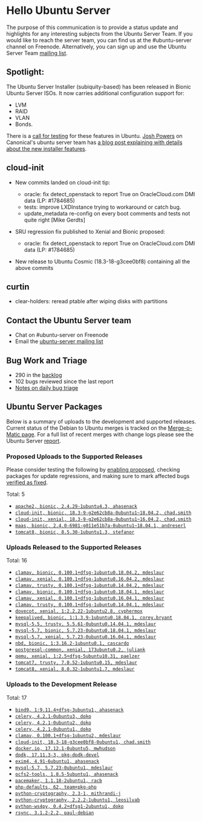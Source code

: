 # Hello Ubuntu Server

The purpose of this communication is to provide a status update and
highlights for any interesting subjects from the Ubuntu Server Team. If
you would like to reach the server team, you can find us at
the #ubuntu-server channel on Freenode. Alternatively, you can sign up
and use the Ubuntu Server Team [mailing list](https://lists.ubuntu.com/mailman/listinfo/ubuntu-server).

## Spotlight:
The Ubuntu Server Installer (subiquity-based) has been released in Bionic
Ubuntu Server ISOs. It now carries additional configuration support for:
 - LVM
 - RAID
 - VLAN
 - Bonds.

There is a [call for testing](https://lists.ubuntu.com/archives/ubuntu-server/2018-July/007725.html) for these features in Ubuntu.  [Josh Powers](https://github.com/powersj) on Canonical's ubuntu server team has [a blog post explaining with details about the new installer features](https://powersj.github.io/post/ubuntu-bionic-subiquity-updated/).


## cloud-init

- New commits landed on cloud-init tip:
  - oracle: fix detect_openstack to report True on OracleCloud.com DMI data
    (LP: #1784685)
  - tests: improve LXDInstance trying to workaround or catch bug.
  - update_metadata re-config on every boot comments and tests not quite
    right [Mike Gerdts]

- SRU regression fix published to Xenial and Bionic proposed:
  - oracle: fix detect_openstack to report True on OracleCloud.com DMI data
    (LP: #1784685)
- New release to Ubuntu Cosmic (18.3-18-g3cee0bf8) containing all the above
  commits

## curtin

  - clear-holders: reread ptable after wiping disks with partitions

## Contact the Ubuntu Server team

- Chat on #ubuntu-server on Freenode
- Email the [ubuntu-server mailing list](https://lists.ubuntu.com/mailman/listinfo/ubuntu-server)

## Bug Work and Triage

- 290 in the [backlog]('https://bugs.launchpad.net/~ubuntu-server/+subscribedbugs)
- 102 bugs reviewed since the last report
- [Notes on daily bug triage](https://wiki.ubuntu.com/ServerTeam/KnowledgeBase#Bug_Triage)

## Ubuntu Server Packages

Below is a summary of uploads to the development and supported
releases. Current status of the Debian to Ubuntu merges is tracked on
the [Merge-o-Matic page](https://merges.ubuntu.com/main.html). For a
full list of recent merges with change logs please see the Ubuntu
Server [report](http://reqorts.qa.ubuntu.com/reports/ubuntu-server/merges.html).

### Proposed Uploads to the Supported Releases

Please consider testing the following by [enabling proposed](https://wiki.ubuntu.com/Testing/EnableProposed), checking packages for update regressions, and making sure to mark affected bugs [verified as fixed](https://wiki.ubuntu.com/StableReleaseUpdates#Verification).

Total: 5

- [`apache2, bionic, 2.4.29-1ubuntu4.3, ahasenack`](https://launchpad.net/ubuntu/+source/apache2/2.4.29-1ubuntu4.3)
- [`cloud-init, bionic, 18.3-9-g2e62cb8a-0ubuntu1~18.04.2, chad.smith`](https://launchpad.net/ubuntu/+source/cloud-init/18.3-9-g2e62cb8a-0ubuntu1~18.04.2)
- [`cloud-init, xenial, 18.3-9-g2e62cb8a-0ubuntu1~16.04.2, chad.smith`](https://launchpad.net/ubuntu/+source/cloud-init/18.3-9-g2e62cb8a-0ubuntu1~16.04.2)
- [`maas, bionic, 2.4.0-6981-g011e51b7a-0ubuntu1~18.04.1, andreserl`](https://launchpad.net/ubuntu/+source/maas/2.4.0-6981-g011e51b7a-0ubuntu1~18.04.1)
- [`tomcat8, bionic, 8.5.30-1ubuntu1.3, stefanor`](https://launchpad.net/ubuntu/+source/tomcat8/8.5.30-1ubuntu1.3)

### Uploads Released to the Supported Releases

Total: 16

- [`clamav, bionic, 0.100.1+dfsg-1ubuntu0.18.04.2, mdeslaur`](https://launchpad.net/ubuntu/+source/clamav/0.100.1+dfsg-1ubuntu0.18.04.2)
- [`clamav, xenial, 0.100.1+dfsg-1ubuntu0.16.04.2, mdeslaur`](https://launchpad.net/ubuntu/+source/clamav/0.100.1+dfsg-1ubuntu0.16.04.2)
- [`clamav, trusty, 0.100.1+dfsg-1ubuntu0.14.04.2, mdeslaur`](https://launchpad.net/ubuntu/+source/clamav/0.100.1+dfsg-1ubuntu0.14.04.2)
- [`clamav, bionic, 0.100.1+dfsg-1ubuntu0.18.04.1, mdeslaur`](https://launchpad.net/ubuntu/+source/clamav/0.100.1+dfsg-1ubuntu0.18.04.1)
- [`clamav, xenial, 0.100.1+dfsg-1ubuntu0.16.04.1, mdeslaur`](https://launchpad.net/ubuntu/+source/clamav/0.100.1+dfsg-1ubuntu0.16.04.1)
- [`clamav, trusty, 0.100.1+dfsg-1ubuntu0.14.04.1, mdeslaur`](https://launchpad.net/ubuntu/+source/clamav/0.100.1+dfsg-1ubuntu0.14.04.1)
- [`dovecot, xenial, 1:2.2.22-1ubuntu2.8, cyphermox`](https://launchpad.net/ubuntu/+source/dovecot/1:2.2.22-1ubuntu2.8)
- [`keepalived, bionic, 1:1.3.9-1ubuntu0.18.04.1, corey.bryant`](https://launchpad.net/ubuntu/+source/keepalived/1:1.3.9-1ubuntu0.18.04.1)
- [`mysql-5.5, trusty, 5.5.61-0ubuntu0.14.04.1, mdeslaur`](https://launchpad.net/ubuntu/+source/mysql-5.5/5.5.61-0ubuntu0.14.04.1)
- [`mysql-5.7, bionic, 5.7.23-0ubuntu0.18.04.1, mdeslaur`](https://launchpad.net/ubuntu/+source/mysql-5.7/5.7.23-0ubuntu0.18.04.1)
- [`mysql-5.7, xenial, 5.7.23-0ubuntu0.16.04.1, mdeslaur`](https://launchpad.net/ubuntu/+source/mysql-5.7/5.7.23-0ubuntu0.16.04.1)
- [`nbd, bionic, 1:3.16.2-1ubuntu0.1, cascardo`](https://launchpad.net/ubuntu/+source/nbd/1:3.16.2-1ubuntu0.1)
- [`postgresql-common, xenial, 173ubuntu0.2, juliank`](https://launchpad.net/ubuntu/+source/postgresql-common/173ubuntu0.2)
- [`qemu, xenial, 1:2.5+dfsg-5ubuntu10.31, paelzer`](https://launchpad.net/ubuntu/+source/qemu/1:2.5+dfsg-5ubuntu10.31)
- [`tomcat7, trusty, 7.0.52-1ubuntu0.15, mdeslaur`](https://launchpad.net/ubuntu/+source/tomcat7/7.0.52-1ubuntu0.15)
- [`tomcat8, xenial, 8.0.32-1ubuntu1.7, mdeslaur`](https://launchpad.net/ubuntu/+source/tomcat8/8.0.32-1ubuntu1.7)

### Uploads to the Development Release

Total: 17

- [`bind9, 1:9.11.4+dfsg-3ubuntu1, ahasenack`](https://launchpad.net/ubuntu/+source/bind9/1:9.11.4+dfsg-3ubuntu1)
- [`celery, 4.2.1-0ubuntu3, doko`](https://launchpad.net/ubuntu/+source/celery/4.2.1-0ubuntu3)
- [`celery, 4.2.1-0ubuntu2, doko`](https://launchpad.net/ubuntu/+source/celery/4.2.1-0ubuntu2)
- [`celery, 4.2.1-0ubuntu1, doko`](https://launchpad.net/ubuntu/+source/celery/4.2.1-0ubuntu1)
- [`clamav, 0.100.1+dfsg-1ubuntu2, mdeslaur`](https://launchpad.net/ubuntu/+source/clamav/0.100.1+dfsg-1ubuntu2)
- [`cloud-init, 18.3-18-g3cee0bf8-0ubuntu1, chad.smith`](https://launchpad.net/ubuntu/+source/cloud-init/18.3-18-g3cee0bf8-0ubuntu1)
- [`docker.io, 17.12.1-0ubuntu5, mwhudson`](https://launchpad.net/ubuntu/+source/docker.io/17.12.1-0ubuntu5)
- [`dpdk, 17.11.3-3, pkg-dpdk-devel`](https://launchpad.net/ubuntu/+source/dpdk/17.11.3-3)
- [`exim4, 4.91-6ubuntu1, ahasenack`](https://launchpad.net/ubuntu/+source/exim4/4.91-6ubuntu1)
- [`mysql-5.7, 5.7.23-0ubuntu1, mdeslaur`](https://launchpad.net/ubuntu/+source/mysql-5.7/5.7.23-0ubuntu1)
- [`ocfs2-tools, 1.8.5-5ubuntu1, ahasenack`](https://launchpad.net/ubuntu/+source/ocfs2-tools/1.8.5-5ubuntu1)
- [`pacemaker, 1.1.18-2ubuntu1, racb`](https://launchpad.net/ubuntu/+source/pacemaker/1.1.18-2ubuntu1)
- [`php-defaults, 62, team+pkg-php`](https://launchpad.net/ubuntu/+source/php-defaults/62)
- [`python-cryptography, 2.3-1, mithrandi-j`](https://launchpad.net/ubuntu/+source/python-cryptography/2.3-1)
- [`python-cryptography, 2.2.2-1ubuntu1, leosilvab`](https://launchpad.net/ubuntu/+source/python-cryptography/2.2.2-1ubuntu1)
- [`python-ws4py, 0.4.2+dfsg1-2ubuntu1, doko`](https://launchpad.net/ubuntu/+source/python-ws4py/0.4.2+dfsg1-2ubuntu1)
- [`rsync, 3.1.2-2.2, paul-debian`](https://launchpad.net/ubuntu/+source/rsync/3.1.2-2.2)
